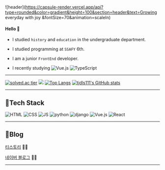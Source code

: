 ![header](https://capsule-render.vercel.app/api?type=rounded&color=gradient&height=100&section=header&text=Growing everyday with joy &fontSize=70&animation=scaleIn)

#### Hello 👋 
- I studied `history` and `education` in the undergraduate department. 


- I studied programming at `SSAFY` 6th.

- I am a junior `FrontEnd` developer.


- I recently studying
![Vue.js](https://img.shields.io/badge/Vue.js-4FC08D?style=flat-square&logo=Vue.js&logoColor=white)
![TypeScript](https://img.shields.io/badge/TypeScript-3178C6?style=flat-square&logo=TypeScript&logoColor=white)

***
[![solved.ac tier](http://mazassumnida.wtf/api/generate_badge?boj=tjdls111)](https://solved.ac/tjdls111)
 <img src="http://mazandi.herokuapp.com/api?handle=tjdls111&theme=warm"/>
[![Top Langs](https://github-readme-stats.vercel.app/api/top-langs/?username=tjdls111&layout=compact)](https://github.com/tjdls111/github-readme-stats)
[![tjdls111's GitHub stats](https://github-readme-stats.vercel.app/api?username=tjdls111)](https://github.com/tjdls111/github-readme-stats) 

      
***
## 🍊Tech Stack
 ![HTML](https://img.shields.io/badge/HTML-E34F26?style=flat-square&logo=HTML5&logoColor=white) 
 ![CSS](https://img.shields.io/badge/CSS-1572B6?style=flat-square&logo=CSS3&logoColor=white) 
 ![JS](https://img.shields.io/badge/JavaScript-F7DF1E?style=flat-square&logo=JavaScript&logoColor=white)
 ![python](https://img.shields.io/badge/Python-3776AB?style=flat-square&logo=python&logoColor=white)
 ![django](https://img.shields.io/badge/django-092E20?style=flat-square&logo=django&logoColor=white)
 ![Vue.js](https://img.shields.io/badge/Vue.js-4FC08D?style=flat-square&logo=Vue.js&logoColor=white)
 ![React](https://img.shields.io/badge/React-61DAFB?style=flat-square&logo=React&logoColor=white)
   
***
## 🍒Blog
[티스토리](https://dalseoin.tistory.com/) 👩‍💻

[네이버 블로그](https://blog.naver.com/tjdls111) 🤸‍♀️

***
 
